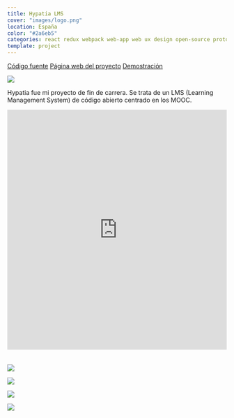 ```yaml
---
title: Hypatia LMS
cover: "images/logo.png"
location: España
color: "#2a6eb5"
categories: react redux webpack web-app web ux design open-source prototype inverted
template: project
---
```


<p class="align-center">
<a class="btn github" role="button" href="https://github.com/gazpachu/hypatia" target="_blank">Código fuente</a>
<a class="btn external" role="button" href="https://gazpachu.github.io/hypatia/" target="_blank">Página web del proyecto</a>
<a class="btn external" role="button" href="https://hypatia-8d923.firebaseapp.com/" target="_blank">Demostración</a>
</p>

![](/work/hypatia/images/1.png)

Hypatia fue mi proyecto de fin de carrera. Se trata de un LMS (Learning Management System) de código abierto centrado en los MOOC.

<iframe width="100%" height="550" style="margin-bottom: 20px" src="https://www.youtube.com/embed/YlZpcrvJcbs" frameborder="0" allow="accelerometer; autoplay; encrypted-media; gyroscope; picture-in-picture" allowfullscreen></iframe>

![](/work/hypatia/images/2.jpg)

![](/work/hypatia/images/3.jpg)

![](/work/hypatia/images/4.jpg)

![](/work/hypatia/images/dashboard.jpg)
